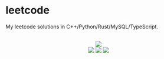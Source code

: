 # leetcode
My leetcode solutions in C++/Python/Rust/MySQL/TypeScript.

<div align="center">
<br/>
<img src="https://img.shields.io/badge/Solved-715/3230%20=%2022%25-blue.svg?style=flat-square" />
<br/>
<img src="https://img.shields.io/badge/Easy-292/813-5CB85D.svg?style=flat-square" />
<img src="https://img.shields.io/badge/Medium-331/1697-F0AE4E.svg?style=flat-square" />
<img src="https://img.shields.io/badge/Hard-92/720-D95450.svg?style=flat-square" />
</div>
